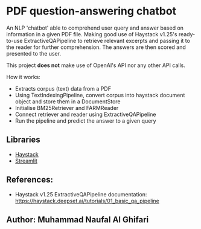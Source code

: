 # PDF question-answering chatbot 
An NLP 'chatbot' able to comprehend user query and answer based on information in a given PDF file. Making good use of Haystack v1.25's ready-to-use ExtractiveQAPipeline to retrieve relevant excerpts and passing it to the reader for further comprehension. The answers are then scored and presented to the user.

This project **does not** make use of OpenAI's API nor any other API calls.

How it works:
- Extracts corpus (text) data from a PDF
- Using TextIndexingPipeline, convert corpus into haystack document object and store them in a DocumentStore
- Initialise BM25Retriever and FARMReader
- Connect retriever and reader using ExtractiveQAPipeline
- Run the pipeline and predict the answer to a given query

## Libraries
- [Haystack](https://haystack.deepset.ai/)
- [Streamlit](https://streamlit.io/)


## References:
- Haystack v1.25 ExtractiveQAPipeline documentation: https://haystack.deepset.ai/tutorials/01_basic_qa_pipeline

## Author: Muhammad Naufal Al Ghifari
